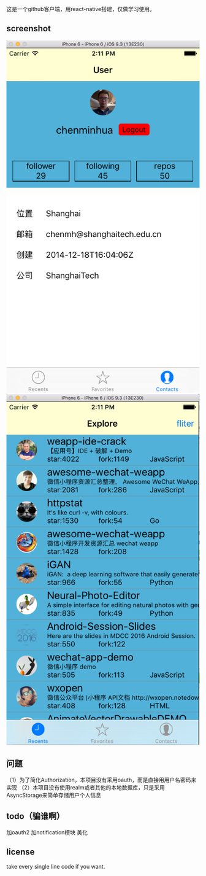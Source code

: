这是一个github客户端，用react-native搭建，仅做学习使用。

## screenshot
![screen](screen/2.png)
![screen](screen/1.png)

## 问题
  （1）为了简化Authorization，本项目没有采用oauth，而是直接用用户名密码来实现
  （2）本项目没有使用realm或者其他的本地数据库，只是采用AsyncStorage来简单存储用户个人信息

## todo（骗谁啊）
  加oauth2
  加notification模块
  美化


## license
take every single line code if you want.
